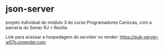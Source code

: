 # json-server
projeto individual do módulo 3 do curso Programadores Cariocas, com a parceria do Senac RJ + Resilia. 

Link para acessar a hospedagem do servidor no render: 
https://pub-server-w57g.onrender.com
